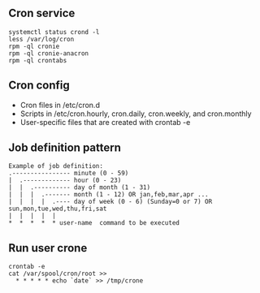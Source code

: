 Cron service 
-------------

    systemctl status crond -l
    less /var/log/cron
    rpm -ql cronie
    rpm -ql cronie-anacron
    rpm -ql crontabs
    
Cron config 
------------
  * Cron files in /etc/cron.d
  * Scripts in /etc/cron.hourly, cron.daily, cron.weekly, and cron.monthly
  * User-specific files that are created with crontab -e

Job definition pattern 
----------------------

    Example of job definition:
    .---------------- minute (0 - 59)
    |  .------------- hour (0 - 23)
    |  |  .---------- day of month (1 - 31)
    |  |  |  .------- month (1 - 12) OR jan,feb,mar,apr ...
    |  |  |  |  .---- day of week (0 - 6) (Sunday=0 or 7) OR sun,mon,tue,wed,thu,fri,sat
    |  |  |  |  |
    *  *  *  *  * user-name  command to be executed

Run user crone 
---------------

    crontab -e 
    cat /var/spool/cron/root >>
      * * * * * echo `date` >> /tmp/crone











